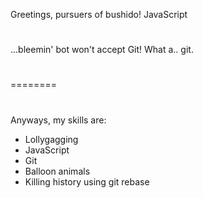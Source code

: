 Greetings, pursuers of bushido!
JavaScript
#
...bleemin' bot won't accept Git! What a.. git.
#
========
#
Anyways, my skills are:
* Lollygagging
* JavaScript
* Git
* Balloon animals
* Killing history using git rebase
